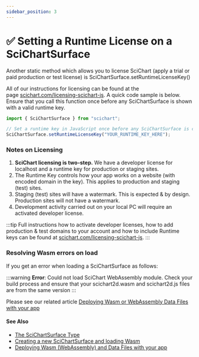 ```yaml
---
sidebar_position: 3
---
```


# ✅ Setting a Runtime License on a SciChartSurface

Another static method which allows you to license SciChart (apply a trial or paid production or test license) is SciChartSurface.setRuntimeLicenseKey()

All of our instructions for licensing can be found at the page [scichart.com/licensing-scichart-js](https://scichart.com/licensing-scichart-js). A quick code sample is below. Ensure that you call this function once before any SciChartSurface is shown with a valid runtime key.


```ts
import { SciChartSurface } from "scichart";

// Set a runtime key in JavaScript once before any SciChartSurface is created
SciChartSurface.setRuntimeLicenseKey("YOUR_RUNTIME_KEY_HERE");
```

### Notes on Licensing

1.  **SciChart licensing is two-step.** We have a developer license for localhost and a runtime key for production or staging sites.
2.  The Runtime Key controls how your app works on a website (with encoded domain in the key). This applies to production and staging (test) sites.
3.  Staging (test) sites will have a watermark. This is expected & by design. Production sites will not have a watermark.
4.  Development activity carried out on your local PC will require an activated developer license.

:::tip
Full instructions how to activate developer licenses, how to add production & test domains to your account and how to include Runtime keys can be found at [scichart.com/licensing-scichart-js](https://scichart.com/licensing-scichart-js).
:::

### Resolving Wasm errors on load

If you get an error when loading a SciChartSurface as follows:

:::warning
**Error**: Could not load SciChart WebAssembly module. Check your build process and ensure that your scichart2d.wasm and scichart2d.js files are from the same version
:::

Please see our related article [Deploying Wasm or WebAssembly Data Files with your app](/docs/2d-charts/surface/deploying-wasm/index.md)

#### See Also

* [The SciChartSurface Type](/docs/2d-charts/surface/scichart-surface-type-overview/index.md)
* [Creating a new SciChartSurface and loading Wasm](/docs/2d-charts/surface/new-scichart-surface/index.md)
* [Deploying Wasm (WebAssembly) and Data Files with your app](/docs/2d-charts/surface/deploying-wasm/index.md)
